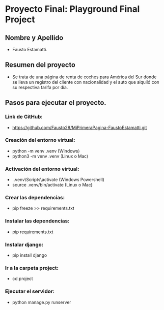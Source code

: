 # Proyecto Final: Playground Final Project


## Nombre y Apellido
- Fausto Estamatti.

## Resumen del proyecto

- Se trata de una página de renta de coches para América del Sur donde se lleva un registro del cliente con nacionalidad y el auto que alquiló con su respectiva tarifa por día.

## Pasos para ejecutar el proyecto.

### Link de GitHub: 
- https://github.com/Fausto28/MiPrimeraPagina-FaustoEstamatti.git

### Creación del entorno virtual:
- python -m venv .venv (Windows)
- python3 -m venv .venv (Linux o Mac)

### Activación del entorno virtual:
- .\.venv\Scripts\activate (Windows Powershell)
- source .venv/bin/activate (Linux o Mac)

### Crear las dependencias:
- pip freeze >> requirements.txt

### Instalar las dependencias:
- pip requirements.txt

### Instalar django:
- pip install django

### Ir a la carpeta project:
- cd project

### Ejecutar el servidor:
- python manage.py runserver